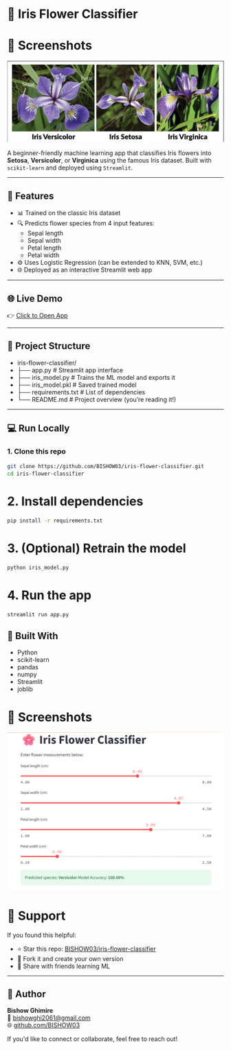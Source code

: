 # 🌸 Iris Flower Classifier

# 📸 Screenshots
![App Screenshot](image.png)

A beginner-friendly machine learning app that classifies Iris flowers into **Setosa**, **Versicolor**, or **Virginica** using the famous Iris dataset. Built with `scikit-learn` and deployed using `Streamlit`.

---

## 🚀 Features

- 📊 Trained on the classic Iris dataset
- 🔍 Predicts flower species from 4 input features:
  - Sepal length
  - Sepal width
  - Petal length
  - Petal width
- ⚙️ Uses Logistic Regression (can be extended to KNN, SVM, etc.)
- 🌐 Deployed as an interactive Streamlit web app

---

## 🌐 Live Demo

👉 [Click to Open App](https://iris-flower-classifier-bishow03.streamlit.app/)

---

## 📁 Project Structure
- iris-flower-classifier/
- ├── app.py              # Streamlit app interface
- ├── iris_model.py       # Trains the ML model and exports it
- ├── iris_model.pkl      # Saved trained model
- ├── requirements.txt    # List of dependencies
- └── README.md           # Project overview (you’re reading it!)

---

## 💻 Run Locally

### 1. Clone this repo

```bash
git clone https://github.com/BISHOW03/iris-flower-classifier.git
cd iris-flower-classifier
```
# 2. Install dependencies
```bash
pip install -r requirements.txt
```

# 3. (Optional) Retrain the model
```bash
python iris_model.py
```
# 4. Run the app 
```bash
streamlit run app.py
```

## 🧠 Built With
- Python
- scikit-learn
- pandas
- numpy
- Streamlit
- joblib

# 📸 Screenshots
![App Screenshot](screenshot.png)

# 🌟 Support
If you found this helpful:
- ⭐ Star this repo: [BISHOW03/iris-flower-classifier](https://github.com/BISHOW03/iris-flower-classifier)
- 🍴 Fork it and create your own version
- 🧠 Share with friends learning ML

---

## 👤 Author
**Bishow Ghimire**  
📧 [bishowghi2061@gmail.com](mailto:bishowghi2061@gmail.com)  
🌐 [github.com/BISHOW03](https://github.com/BISHOW03)

If you'd like to connect or collaborate, feel free to reach out!



